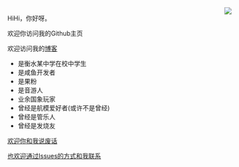 <!--
### Hi there 👋


**ssyximmlove/ssyximmlove** is a ✨ _special_ ✨ repository because its `README.md` (this file) appears on your GitHub profile.

Here are some ideas to get you started:

- 🔭 I’m currently working on ...
- 🌱 I’m currently learning ...
- 👯 I’m looking to collaborate on ...
- 🤔 I’m looking for help with ...
- 💬 Ask me about ...
- 📫 How to reach me: ...
- 😄 Pronouns: ...
- ⚡ Fun fact: ...
![ssyximmlove's GitHub stats](https://github-readme-stats.vercel.app/api?username=ssyximmlove&show_icons=true&theme=synthwave&locale=cn)
-->

<a href="#">
<img align="right" src="https://github-readme-stats.vercel.app/api?username=ssyximmlove&show_icons=true&theme=synthwave&locale=cn">
</a>

HiHi，你好呀。

欢迎你访问我的Github主页

欢迎访问我的[博客](https://echon.top)

- 是衡水某中学在校中学生
- 是咸鱼开发者
- 是果粉
- 是音游人
- 业余国象玩家
- 曾经是航模爱好者(或许不是曾经)
- 曾经是管乐人
- 曾经是发烧友

[欢迎你和我说废话](mailto:mail@supaku.cn)

[也欢迎通过Issues的方式和我联系](https://github.com/ssyximmlove/ssyximmlove/issues)
